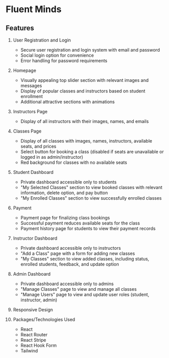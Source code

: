 # Fluent Minds

## Features

1. User Registration and Login
   - Secure user registration and login system with email and password
   - Social login option for convenience
   - Error handling for password requirements
   
2. Homepage
   - Visually appealing top slider section with relevant images and messages
   - Display of popular classes and instructors based on student enrollment
   - Additional attractive sections with animations

3. Instructors Page
   - Display of all instructors with their images, names, and emails

4. Classes Page
   - Display of all classes with images, names, instructors, available seats, and prices
   - Select button for booking a class (disabled if seats are unavailable or logged in as admin/instructor)
   - Red background for classes with no available seats

5. Student Dashboard
   - Private dashboard accessible only to students
   - "My Selected Classes" section to view booked classes with relevant information, delete option, and pay button
   - "My Enrolled Classes" section to view successfully enrolled classes

6. Payment
   - Payment page for finalizing class bookings
   - Successful payment reduces available seats for the class
   - Payment history page for students to view their payment records

7. Instructor Dashboard
   - Private dashboard accessible only to instructors
   - "Add a Class" page with a form for adding new classes
   - "My Classes" section to view added classes, including status, enrolled students, feedback, and update option

8. Admin Dashboard
   - Private dashboard accessible only to admins
   - "Manage Classes" page to view and manage all classes
   - "Manage Users" page to view and update user roles (student, instructor, admin)

9. Responsive Design
10. Packages/Technologies Used
    - React
    - React Router
    - React Stripe
    - React Hook Form
    - Tailwind
